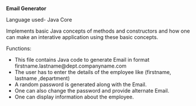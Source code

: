 <b>Email Generator</b>

Language used- Java Core

Implements basic Java concepts of methods and constructors and how one can make an interative application using these basic concepts.



Functions: 
<ul>
  <li>This file contains Java code to generate Email in format firstname.lastname@dept.companyname.com</li>
  
  <li>The user has to enter the details of the employee like (firstname, lastname ,department)</li>
  
   <li>A random password is generated along with the Email.</li>
  
  <li> One can also change the password and provide alternate Email.</li>
  
   <li>One can display information about the employee.</li>
  </ul>

